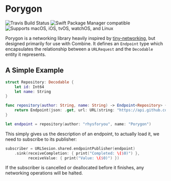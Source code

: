 # Porygon

![Travis Build Status](https://img.shields.io/travis/rhysforyou/Porygon?style=flat-square)
![Swift Package Manager compatible](https://img.shields.io/badge/SPM-compatible-blue?style=flat-square)
![Supports macOS, iOS, tvOS, watchOS, and Linux](https://img.shields.io/badge/platform-macOS%20|%20iOS%20|%20tvOS%20|%20watchOS%20|%20Linux-blue?style=flat-square)

Porygon is a networking library heavily inspired by [tiny-networking](https://github.com/objcio/tiny-networking), but designed primarily for use with Combine. It defines an `Endpoint` type which encapsulates the relationship between a `URLRequest` and the `Decodable` entity it represents.

## A Simple Example

```swift
struct Repository: Decodable {
    let id: Int64
    let name: String
}

func repository(author: String, name: String) -> Endpoint<Repository> {
    return Endpoint(json: .get, url: URL(string: "https://api.github.com/repos/\(author)/\(name)")!)
}

let endpoint = repository(author: "rhysforyou", name: "Porygon")
```

This simply gives us the description of an endpoint, to actually load it, we need to subscribe to its publisher:

```swift
subscriber = URLSesion.shared.endpointPublisher(endpoint)
    .sink(receiveCompletion: { print("Completed: \($0)") },
          receiveValue: { print("Value: \($0)") })
```

If the subscriber is cancelled or deallocated before it finishes, any networking operations will be halted.
